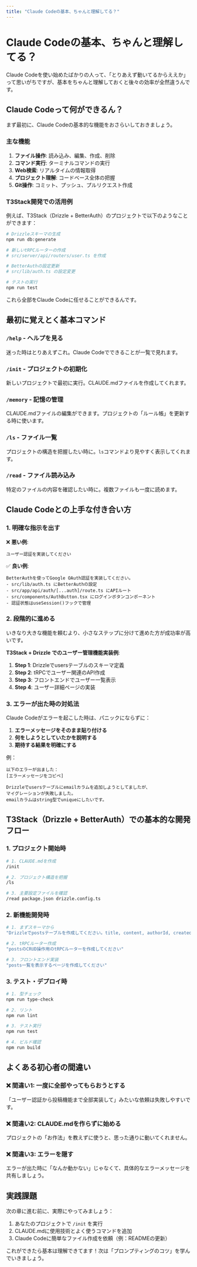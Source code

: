 ```yaml
---
title: "Claude Codeの基本、ちゃんと理解してる？"
---
```


# Claude Codeの基本、ちゃんと理解してる？

Claude Codeを使い始めたばかりの人って、「とりあえず動いてるからええか」って思いがちですが、基本をちゃんと理解しておくと後々の効率が全然違うんです。

## Claude Codeって何ができるん？

まず最初に、Claude Codeの基本的な機能をおさらいしておきましょう。

### 主な機能

1. **ファイル操作**: 読み込み、編集、作成、削除
2. **コマンド実行**: ターミナルコマンドの実行
3. **Web検索**: リアルタイムの情報取得
4. **プロジェクト理解**: コードベース全体の把握
5. **Git操作**: コミット、プッシュ、プルリクエスト作成

### T3Stack開発での活用例

例えば、T3Stack（Drizzle + BetterAuth）のプロジェクトで以下のようなことができます：

```bash
# Drizzleスキーマの生成
npm run db:generate

# 新しいtRPCルーターの作成
# src/server/api/routers/user.ts を作成

# BetterAuthの設定更新
# src/lib/auth.ts の設定変更

# テストの実行
npm run test
```

これら全部をClaude Codeに任せることができるんです。

## 最初に覚えとく基本コマンド

### `/help` - ヘルプを見る
迷った時はとりあえずこれ。Claude Codeでできることが一覧で見れます。

### `/init` - プロジェクトの初期化
新しいプロジェクトで最初に実行。CLAUDE.mdファイルを作成してくれます。

### `/memory` - 記憶の管理
CLAUDE.mdファイルの編集ができます。プロジェクトの「ルール帳」を更新する時に使います。

### `/ls` - ファイル一覧
プロジェクトの構造を把握したい時に。`ls`コマンドより見やすく表示してくれます。

### `/read` - ファイル読み込み
特定のファイルの内容を確認したい時に。複数ファイルも一度に読めます。

## Claude Codeとの上手な付き合い方

### 1. 明確な指示を出す

❌ **悪い例**:
```
ユーザー認証を実装してください
```

✅ **良い例**:
```
BetterAuthを使ってGoogle OAuth認証を実装してください。
- src/lib/auth.ts にBetterAuthの設定
- src/app/api/auth/[...auth]/route.ts にAPIルート
- src/components/AuthButton.tsx にログインボタンコンポーネント
- 認証状態はuseSession()フックで管理
```

### 2. 段階的に進める

いきなり大きな機能を頼むより、小さなステップに分けて進めた方が成功率が高いです。

**T3Stack + Drizzle でのユーザー管理機能実装例**:

1. **Step 1**: Drizzleでusersテーブルのスキーマ定義
2. **Step 2**: tRPCでユーザー関連のAPI作成
3. **Step 3**: フロントエンドでユーザー一覧表示
4. **Step 4**: ユーザー詳細ページの実装

### 3. エラーが出た時の対処法

Claude Codeがエラーを起こした時は、パニックにならずに：

1. **エラーメッセージをそのまま貼り付ける**
2. **何をしようとしていたかを説明する**
3. **期待する結果を明確にする**

例：
```
以下のエラーが出ました：
[エラーメッセージをコピペ]

Drizzleでusersテーブルにemailカラムを追加しようとしてましたが、
マイグレーションが失敗しました。
emailカラムはstring型でuniqueにしたいです。
```

## T3Stack（Drizzle + BetterAuth）での基本的な開発フロー

### 1. プロジェクト開始時
```bash
# 1. CLAUDE.mdを作成
/init

# 2. プロジェクト構造を把握
/ls

# 3. 主要設定ファイルを確認
/read package.json drizzle.config.ts
```

### 2. 新機能開発時
```bash
# 1. まずスキーマから
"Drizzleでpostsテーブルを作成してください。title, content, authorId, createdAtカラムを含む"

# 2. tRPCルーター作成
"postsのCRUD操作用のtRPCルーターを作成してください"

# 3. フロントエンド実装
"posts一覧を表示するページを作成してください"
```

### 3. テスト・デプロイ時
```bash
# 1. 型チェック
npm run type-check

# 2. リント
npm run lint

# 3. テスト実行
npm run test

# 4. ビルド確認
npm run build
```

## よくある初心者の間違い

### ❌ 間違い1: 一度に全部やってもらおうとする
「ユーザー認証から投稿機能まで全部実装して」みたいな依頼は失敗しやすいです。

### ❌ 間違い2: CLAUDE.mdを作らずに始める
プロジェクトの「お作法」を教えずに使うと、思った通りに動いてくれません。

### ❌ 間違い3: エラーを隠す
エラーが出た時に「なんか動かない」じゃなくて、具体的なエラーメッセージを共有しましょう。

## 実践課題

次の章に進む前に、実際にやってみましょう：

1. あなたのプロジェクトで `/init` を実行
2. CLAUDE.mdに使用技術とよく使うコマンドを追加
3. Claude Codeに簡単なファイル作成を依頼（例：READMEの更新）

これができたら基本は理解できてます！次は「プロンプティングのコツ」を学んでいきましょう。